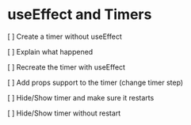 # useEffect and Timers

[ ] Create a timer without useEffect

[ ] Explain what happened

[ ] Recreate the timer with useEffect

[ ] Add props support to the timer (change timer step)

[ ] Hide/Show timer and make sure it restarts

[ ] Hide/Show timer without restart